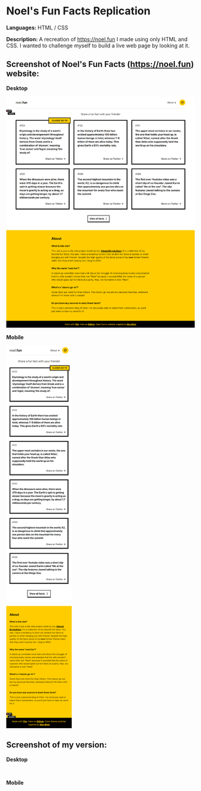 # Noel's Fun Facts Replication
**Languages:** HTML / CSS

**Description:** A recreation of https://noel.fun I made using only HTML and CSS. I wanted to challenge myself to build a live web page by looking at it.

## Screenshot of Noel's Fun Facts (https://noel.fun) website:

**Desktop**

![](img/Noels-Fun-Facts-Desktop-Screenshot.png)

**Mobile**

![](img/Noels-Fun-Facts-Mobile-Screenshot-v2.png)

## Screenshot of my version:

**Desktop**

![]()

**Mobile**

![]()
